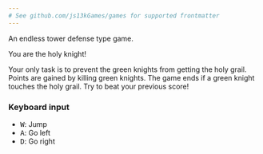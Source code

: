```yaml
---
# See github.com/js13kGames/games for supported frontmatter
---
```

An endless tower defense type game.

You are the holy knight!

Your only task is to prevent the green knights from getting the holy grail. Points are gained by killing green knights. The game ends if a green knight touches the holy grail. Try to beat your previous score!

### Keyboard input
- <kbd>W</kbd>: Jump
- <kbd>A</kbd>: Go left
- <kbd>D</kbd>: Go right